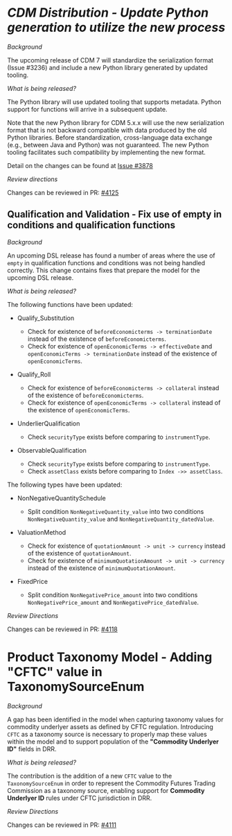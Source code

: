 # *CDM Distribution - Update Python generation to utilize the new process*

*Background*

The upcoming release of CDM 7 will standardize the serialization format (Issue #3236) and include a new Python library generated by updated tooling.

_What is being released?_

The Python library will use updated tooling that supports metadata.  Python support for functions will arrive in a subsequent update.

Note that the new Python library for CDM 5.x.x will use the new serialization format that is not backward compatible with data produced by the old Python libraries.  Before standardization, cross-language data exchange (e.g., between Java and Python) was not guaranteed. The new Python tooling facilitates such compatibility by implementing the new format.

Detail on the changes can be found at [Issue #3878](https://github.com/finos/common-domain-model/issues/3878)

_Review directions_

Changes can be reviewed in PR: [#4125](https://github.com/finos/common-domain-model/pull/4125)

## Qualification and Validation - Fix use of empty in conditions and qualification functions

*Background*

An upcoming DSL release has found a number of areas where the use of `empty` in qualification functions and conditions was not being handled correctly. This change contains fixes that prepare the model for the upcoming DSL release.

*What is being released?*

The following functions have been updated:

- Qualify_Substitution
    - Check for existence of `beforeEconomicterms -> terminationDate` instead of the existence of `beforeEconomicterms`.
    - Check for existence of `openEconomicTerms -> effectiveDate` and `openEconomicTerms -> terminationDate` instead of the existence of `openEconomicTerms`.

- Qualify_Roll
    - Check for existence of `beforeEconomicterms -> collateral` instead of the existence of `beforeEconomicterms`.
    - Check for existence of `openEconomicTerms -> collateral` instead of the existence of `openEconomicTerms`.

- UnderlierQualification
    - Check `securityType` exists before comparing to `instrumentType`.

- ObservableQualification
    - Check `securityType` exists before comparing to `instrumentType`.
    - Check `assetClass` exists before comparing to `Index ->> assetClass`.


The following types have been updated:

- NonNegativeQuantitySchedule
    - Split condition `NonNegativeQuantity_value` into two conditions `NonNegativeQuantity_value` and `NonNegativeQuantity_datedValue`.

- ValuationMethod
    - Check for existence of `quotationAmount -> unit -> currency` instead of the existence of `quotationAmount`.
    - Check for existence of `minimumQuotationAmount -> unit -> currency` instead of the existence of `minimumQuotationAmount`.

- FixedPrice
    - Split condition `NonNegativePrice_amount` into two conditions `NonNegativePrice_amount` and `NonNegativePrice_datedValue`.

*Review Directions*

Changes can be reviewed in PR: [#4118](https://github.com/finos/common-domain-model/pull/4118)

# Product Taxonomy Model - Adding "CFTC" value in TaxonomySourceEnum

_Background_

A gap has been identified in the model when capturing taxonomy values for commodity underlyer assets as defined by CFTC regulation. Introducing `CFTC` as a taxonomy source is necessary to properly map these values within the model and to support population of the **"Commodity Underlyer ID"** fields in DRR.

_What is being released?_

The contribution is the addition of a new `CFTC` value to the `TaxonomySourceEnum` in order to represent the Commodity Futures Trading Commission as a taxonomy source, enabling support for **Commodity Underlyer ID** rules under CFTC jurisdiction in DRR.

_Review Directions_

Changes can be reviewed in PR: [#4111](https://github.com/finos/common-domain-model/pull/4111)
